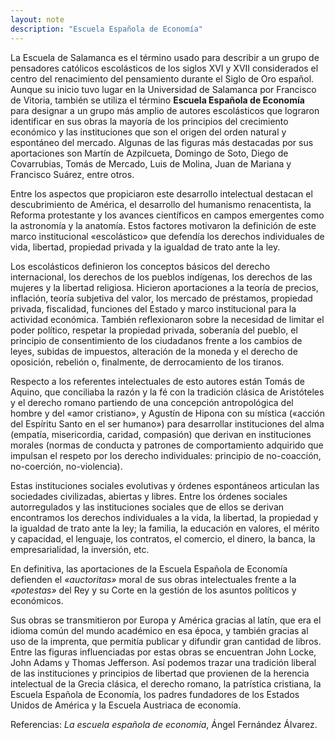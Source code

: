 ```yaml
---
layout: note
description: "Escuela Española de Economía"
---
```


La Escuela de Salamanca es el término usado para describir a un grupo de
pensadores católicos escolásticos de los siglos XVI y XVII considerados el
centro del renacimiento del pensamiento durante el Siglo de Oro español. Aunque
su inicio tuvo lugar en la Universidad de Salamanca por Francisco de Vitoria,
también se utiliza el término **Escuela Española de Economía** para designar a
un grupo más amplio de autores escolásticos que lograron identificar en sus
obras la mayoría de los principios del crecimiento económico y las
instituciones que son el origen del orden natural y espontáneo del mercado.
Algunas de las figuras más destacadas por sus aportaciones son Martín de
Azpilcueta, Domingo de Soto, Diego de Covarrubias, Tomás de Mercado, Luis de
Molina, Juan de Mariana y Francisco Suárez, entre otros.

Entre los aspectos que propiciaron este desarrollo intelectual destacan el
descubrimiento de América, el desarrollo del humanismo renacentista, la Reforma
protestante y los avances científicos en campos emergentes como la astronomía y
la anatomía. Estos factores motivaron la definición de este marco institucional
«escolástico» que defendía los derechos individuales de vida, libertad,
propiedad privada y la igualdad de trato ante la ley.

Los escolásticos definieron los conceptos básicos del derecho internacional,
los derechos de los pueblos indígenas, los derechos de las mujeres y la
libertad religiosa.  Hicieron aportaciones a la teoría de precios, inflación,
teoría subjetiva del valor, los mercado de préstamos, propiedad privada,
fiscalidad, funciones del Estado y marco institucional para la actividad
económica. También reflexionaron sobre la necesidad de limitar el poder
político, respetar la propiedad privada, soberanía del pueblo, el principio de
consentimiento de los ciudadanos frente a los cambios de leyes, subidas de
impuestos, alteración de la moneda y el derecho de oposición, rebelión o,
finalmente, de derrocamiento de los tiranos.

Respecto a los referentes intelectuales de esto autores están Tomás de Aquino,
que conciliaba la razón y la fé con la tradición clásica de Aristóteles y el
derecho romano partiendo de una concepción antropológica del hombre y del «amor
cristiano», y Agustín de Hipona con su mística («acción del Espíritu Santo en
el ser humano») para desarrollar instituciones del alma (empatía, misericordia,
caridad, compasión) que derivan en instituciones morales (normas de conducta y
patrones de comportamiento adquirido que impulsan el respeto por los derecho
individuales: principio de no-coacción, no-coerción, no-violencia).

Estas instituciones sociales evolutivas y órdenes espontáneos articulan las
sociedades civilizadas, abiertas y libres. Entre los órdenes sociales
autorregulados y las instituciones sociales que de ellos se derivan encontramos
los derechos individuales a la vida, la libertad, la propiedad y la igualdad de
trato ante la ley; la familia, la educación en valores, el mérito y capacidad,
el lenguaje, los contratos, el comercio, el dinero, la banca, la
empresarialidad, la inversión, etc.

En definitiva, las aportaciones de la Escuela Española de Economía defienden el
*«auctoritas»* moral de sus obras intelectuales frente a la *«potestas»* del
Rey y su Corte en la gestión de los asuntos políticos y económicos.

Sus obras se transmitieron por Europa y América gracias al latín, que era el
idioma común del mundo académico en esa época, y también gracias al uso de la
imprenta, que permitía publicar y difundir gran cantidad de libros. Entre las
figuras influenciadas por estas obras se encuentran John Locke, John Adams y
Thomas Jefferson. Así podemos trazar una tradición liberal de las instituciones
y principios de libertad que provienen de la herencia intelectual de la Grecia
clásica, el derecho romano, la patrística cristiana, la Escuela Española de
Economía, los padres fundadores de los Estados Unidos de América y la Escuela
Austriaca de economía.

Referencias: *La escuela española de economía*, Ángel Fernández Álvarez.
